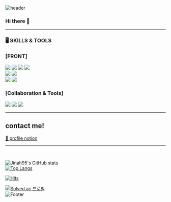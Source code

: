 ![header](https://capsule-render.vercel.app/api?type=Slice&text=I'm%20Frontend%20Engineer%20Jinah👋&fontColor=skyblue&fontSize=40&animation=twinkling&color=gradient&height=210)
### Hi there 👋

<!--
**jinah95/jinah95** is a ✨ _special_ ✨ repository because its `README.md` (this file) appears on your GitHub profile.

Here are some ideas to get you started:

- 🔭 I’m currently working on ...
- 🌱 I’m currently learning ...
- 👯 I’m looking to collaborate on ...
- 🤔 I’m looking for help with ...
- 💬 Ask me about ...
- 📫 How to reach me: ...
- 😄 Pronouns: ...
- ⚡ Fun fact: ...
-->

<hr />

### 🖥 SKILLS & TOOLS 
### [FRONT]
<img src="https://img.shields.io/badge/HTML5-E34F26?style=flat-square&logo=html5&logoColor=white"/> <img src="https://img.shields.io/badge/CSS3-1572B6?style=flat-square&logo=css3&logoColor=white"/> <img src="https://img.shields.io/badge/JavaScript-FFFF33?style=flat-square&logo=javascript&logoColor=white"/> <img src="https://img.shields.io/badge/TypeScript-336699?style=flat-square&logo=typescript&logoColor=white"/> <br>
<img src="https://img.shields.io/badge/React-61DAFB?style=flat-square&logo=react&logoColor=white"/> <img src="https://img.shields.io/badge/Next.js-000000?style=flat-square&logo=next.js&logoColor=white"/> <br>
<img src="https://img.shields.io/badge/Styled Components-CC99CC?style=flat-square&logo=styled components&logoColor=white"/> <img src="https://img.shields.io/badge/MUI-007FFF?style=flat-square&logo=mui&logoColor=white"/>


### [Collaboration & Tools]
<img src="https://img.shields.io/badge/Visual Studio Code-007ACC?style=flat-square&logo=visual studio code&logoColor=white"/> <img src="https://img.shields.io/badge/GitHub-FF6600?style=flat-square&logo=github&logoColor=white"/> 
<img src="https://img.shields.io/badge/Notion-FF3366?style=flat-square&logo=notion&logoColor=white"/>

<hr />

## contact me!
[🔗 profile notion](https://www.notion.so/frontend-jinah/Frontend-developer-Jin-ah-s-profile-30666a796cd24a3baab246d380a02e87)

<hr /><br />

[![Jinah95's GitHub stats](https://github-readme-stats.vercel.app/api?username=jinah95)](https://github.com/jinah95/github-readme-stats)<br />
[![Top Langs](https://github-readme-stats.vercel.app/api/top-langs/?username=jinah95&hide=jupyter%20notebook)](https://github.com/jinah95/github-readme-stats)

[![Hits](https://hits.seeyoufarm.com/api/count/incr/badge.svg?url=https%3A%2F%2Fgithub.com%2Fjinah95&count_bg=%23C1E7A5&title_bg=%239FCCFF&icon=github.svg&icon_color=%23FFF9F9&title=jinah95%27s+github&edge_flat=false)](https://hits.seeyoufarm.com)

[![Solved.ac
프로필](http://mazassumnida.wtf/api/mini/generate_badge?boj=jinah9595)](https://solved.ac/jinah9595)<br />
![Footer](https://capsule-render.vercel.app/api?type=waving&color=auto&height=200&section=footer)

